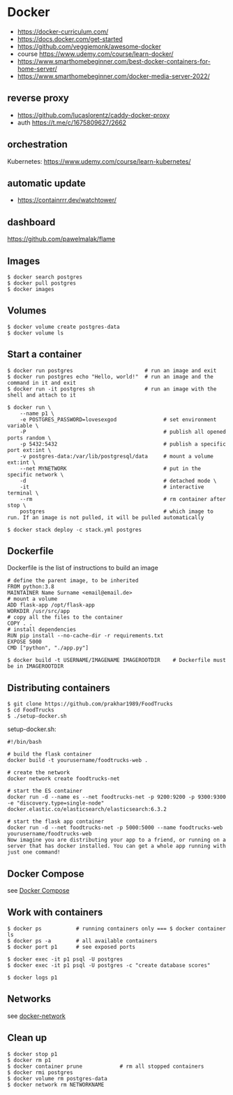 # Docker

* https://docker-curriculum.com/
* https://docs.docker.com/get-started
* https://github.com/veggiemonk/awesome-docker
* course https://www.udemy.com/course/learn-docker/
* https://www.smarthomebeginner.com/best-docker-containers-for-home-server/
* https://www.smarthomebeginner.com/docker-media-server-2022/

## reverse proxy
* https://github.com/lucaslorentz/caddy-docker-proxy
* auth https://t.me/c/1675809627/2662

## orchestration
Kubernetes: https://www.udemy.com/course/learn-kubernetes/

## automatic update
* https://containrrr.dev/watchtower/

## dashboard
https://github.com/pawelmalak/flame



## Images
    $ docker search postgres
    $ docker pull postgres
    $ docker images

## Volumes
    $ docker volume create postgres-data
    $ docker volume ls

## Start a container
    $ docker run postgres                       # run an image and exit
    $ docker run postgres echo "Hello, world!"  # run an image and the command in it and exit
    $ docker run -it postgres sh                # run an image with the shell and attach to it

    $ docker run \
        --name p1 \
        -e POSTGRES_PASSWORD=lovesexgod               # set environment variable \
        -P                                            # publish all opened ports random \
        -p 5432:5432                                  # publish a specific port ext:int \
        -v postgres-data:/var/lib/postgresql/data     # mount a volume ext:int \
        --net MYNETWORK                               # put in the specific network \
        -d                                            # detached mode \
        -it                                           # interactive terminal \
        --rm                                          # rm container after stop \
        postgres                                      # which image to run. If an image is not pulled, it will be pulled automatically 

    $ docker stack deploy -c stack.yml postgres

## Dockerfile
Dockerfile is the list of instructions to build an image

    # define the parent image, to be inherited
    FROM python:3.8
    MAINTAINER Name Surname <email@email.de>
    # mount a volume
    ADD flask-app /opt/flask-app
    WORKDIR /usr/src/app
    # copy all the files to the container
    COPY . .
    # install dependencies
    RUN pip install --no-cache-dir -r requirements.txt
    EXPOSE 5000
    CMD ["python", "./app.py"]

    $ docker build -t USERNAME/IMAGENAME IMAGEROOTDIR    # Dockerfile must be in IMAGEROOTDIR

## Distributing containers
    $ git clone https://github.com/prakhar1989/FoodTrucks
    $ cd FoodTrucks
    $ ./setup-docker.sh
  
setup-docker.sh:

    #!/bin/bash

    # build the flask container
    docker build -t yourusername/foodtrucks-web .
    
    # create the network
    docker network create foodtrucks-net
    
    # start the ES container
    docker run -d --name es --net foodtrucks-net -p 9200:9200 -p 9300:9300 -e "discovery.type=single-node" docker.elastic.co/elasticsearch/elasticsearch:6.3.2
    
    # start the flask app container
    docker run -d --net foodtrucks-net -p 5000:5000 --name foodtrucks-web yourusername/foodtrucks-web
    Now imagine you are distributing your app to a friend, or running on a server that has docker installed. You can get a whole app running with just one command!





## Docker Compose
see [Docker Compose](docker-compose.md)

## Work with containers
    $ docker ps           # running containers only === $ docker container ls
    $ docker ps -a        # all available containers
    $ docker port p1      # see exposed ports

    $ docker exec -it p1 psql -U postgres
    $ docker exec -it p1 psql -U postgres -c "create database scores"

    $ docker logs p1

## Networks
see [docker-network](docker-network.md)

## Clean up
    $ docker stop p1
    $ docker rm p1
    $ docker container prune            # rm all stopped containers
    $ docker rmi postgres
    $ docker volume rm postgres-data
    $ docker network rm NETWORKNAME
